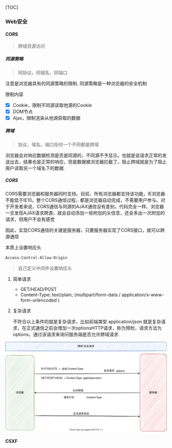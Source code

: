 [TOC]

### Web安全

#### CORS

> 跨域资源访问

##### 同源策略

> 同协议，同域名，同端口

注意是浏览器具有的同源策略的限制. 同源策略是一种浏览器的安全机制

限制内容

- [x] Cookie，限制不同源读取他源的Cookie
- [x] DOM节点
- [x] Ajax，限制渲染从他源获取的数据

##### 跨域

> 协议，域名，端口任何一个不同都是跨域

浏览器会对响应数据检测是否是同源的，不同源不予显示。也就是说请求正常的发送出去，结果也是正常的响应，但是数据被浏览器拦截了。阻止跨域就是为了阻止用户读取另一个域名下的数据.

##### CORS

CORS需要浏览器和服务器同时支持。目前，所有浏览器都支持该功能，IE浏览器不能低于IE10。整个CORS通信过程，都是浏览器自动完成，不需要用户参与。对于开发者来说，CORS通信与同源的AJAX通信没有差别，代码完全一样。浏览器一旦发现AJAX请求跨源，就会自动添加一些附加的头信息，还会多出一次附加的请求，但用户不会有感觉

因此，实现CORS通信的关键是服务器，只要服务器实现了CORS接口，就可以跨源通信

本质上设置响应头

~~~bash
Access-Control-Allow-Origin
~~~

> 自己定义中间件设置响应头

1. 简单请求

    * GET/HEAD/POST
    * Content-Type: text/plain;  (multipart/form-data /  application/x-www-form-urlencoded )

2. 复杂请求

    不符合以上条件的就是复杂请求，比如前端类型 application/json 就是复杂请求，在正式通信之前会增加一次optionsHTTP请求，称为预检，请求方法为options，通过该请求来询问服务端是否允许跨域请求

![复杂请求](images/复杂请求.svg)

#### CSXF